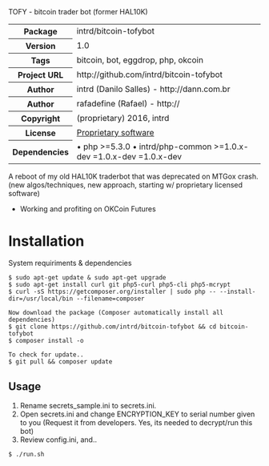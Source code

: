<!-- docbloc -->
<span id='docbloc'>
TOFY - bitcoin trader bot (former HAL10K)
<table>
<tr>
<th>Package</th>
<td>intrd/bitcoin-tofybot</td>
</tr>
<tr>
<th>Version</th>
<td>1.0</td>
</tr>
<tr>
<th>Tags</th>
<td>bitcoin, bot, eggdrop, php, okcoin</td>
</tr>
<tr>
<th>Project URL</th>
<td>http://github.com/intrd/bitcoin-tofybot</td>
</tr>
<tr>
<th>Author</th>
<td>intrd (Danilo Salles) - http://dann.com.br
<tr>
<th>Author</th>
<td>rafadefine (Rafael) - http://</td>
<tr>
<th>Copyright</th>
<td>(proprietary) 2016, intrd</td>
</tr>
<tr>
<th>License</th>
<td><a href='https://en.wikipedia.org/wiki/Proprietary_software'>Proprietary software</a></td>
</tr>
<tr>
<th>Dependencies</th>
<td> &#8226; php >=5.3.0 &#8226; intrd/php-common >=1.0.x-dev <dev-master &#8226; intrd/sqlite-dbintrd >=1.0.x-dev <dev-master &#8226; intrd/php-mcrypt256CBC >=1.0.x-dev <dev-master</td>
</tr>
</table>
</span>
<!-- @docbloc 1.1 -->

A reboot of my old HAL10K traderbot that was deprecated on MTGox crash. (new algos/techniques, new approach, starting w/ proprietary licensed software)

* Working and profiting on OKCoin Futures

Installation
============

System requiriments & dependencies

```
$ sudo apt-get update & sudo apt-get upgrade
$ sudo apt-get install curl git php5-curl php5-cli php5-mcrypt 
$ curl -sS https://getcomposer.org/installer | sudo php -- --install-dir=/usr/local/bin --filename=composer

Now download the package (Composer automatically install all dependencies)
$ git clone https://github.com/intrd/bitcoin-tofybot && cd bitcoin-tofybot
$ composer install -o

To check for update..
$ git pull && composer update

```
## Usage

1. Rename secrets_sample.ini to secrets.ini.  
2. Open secrets.ini and change ENCRYPTION_KEY to serial number given to you (Request it from developers. Yes, its needed to decrypt/run this bot) 
3. Review config.ini, and..

```
$ ./run.sh
```



